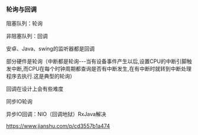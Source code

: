 ### 轮询与回调

阻塞队列：轮询

非阻塞队列：回调

安卓、Java、swing的监听器都是回调

部分硬件是轮询（中断都是轮询---当有设备事件产生以后,设置CPU的中断引脚触发中断,而CPU在每个时钟周期都查询是否有中断发生,在有中断时就转到中断处理程序去执行.这是典型的轮询）

回调在设计上会有些难度

同步IO轮询

异步IO回调：NIO（回调地狱）RxJava解决

<https://www.jianshu.com/p/cd3557b1a474>